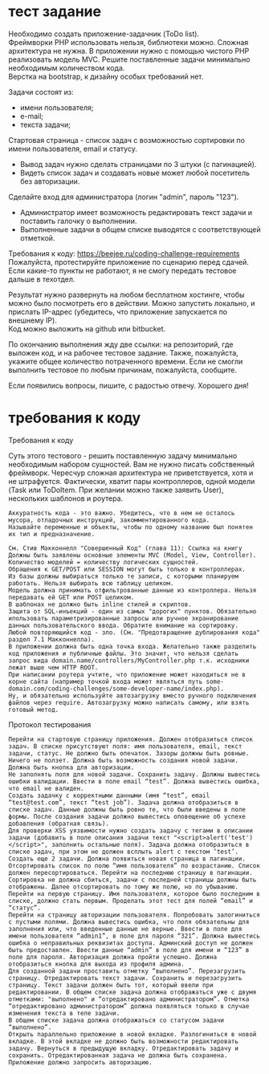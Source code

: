 # тест задание 

Необходимо создать приложение-задачник (ToDo list).  
Фреймворки PHP использовать нельзя, библиотеки можно. Сложная архитектура не нужна.
В приложении нужно с помощью чистого PHP реализовать модель MVC. Решите поставленные задачи минимально необходимым 
количеством кода.  
Верстка на bootstrap, к дизайну особых требований нет.

Задачи состоят из:
- имени пользователя;
- е-mail;
- текста задачи;

Стартовая страница - список задач с возможностью сортировки по имени пользователя, email и статусу.
- Вывод задач нужно сделать страницами по 3 штуки (с пагинацией).
- Видеть список задач и создавать новые может любой посетитель без авторизации.

Сделайте вход для администратора (логин "admin", пароль "123").
- Администратор имеет возможность редактировать текст задачи и поставить галочку о выполнении.
- Выполненные задачи в общем списке выводятся с соответствующей отметкой.

Требования к коду: https://beejee.ru/coding-challenge-requirements
Пожалуйста, протестируйте приложение по сценарию перед сдачей. 
Если какие-то пункты не работают, я не смогу передать тестовое дальше в техотдел.

Результат нужно развернуть на любом бесплатном хостинге, 
чтобы можно было посмотреть его в действии. 
Можно запустить локально, и прислать IP-адрес (убедитесь, что приложение запускается по внешнему IP).  
Код можно выложить на github или bitbucket.

По окончанию выполнения жду две ссылки: на репозиторий, где выложен код, и на рабочее тестовое задание. 
Также, пожалуйста, укажите общее количество потраченного времени.
Если не смогли выполнить тестовое по любым причинам, пожалуйста, сообщите.

Если появились вопросы, пишите, с радостью отвечу. Хорошего дня!


# требования к коду 


Требования к коду

Суть этого тестового - решить поставленную задачу минимально необходимым набором сущностей. Вам не нужно писать собственный фреймворк. Чересчур сложная архитектура не приветствуется, хотя и не штрафуется. Фактически, хватит пары контроллеров, одной модели (Task или ToDoItem. При желании можно также заявить User), нескольких шаблонов и роутера.

    Аккуратность кода - это важно. Убедитесь, что в нем не осталось мусора, отладочных инструкций, закомментированного кода.
    Называйте переменные и объекты, чтобы по одному названию был понятен их тип и предназначение.

    См. Стив Макконнелл "Совершенный Код" (глава 11): Ссылка на книгу
    Должны быть заявлены основные элементы MVC (Model, View, Controller). Количество моделей = количеству логических сущностей.
    Обращения к GET/POST или SESSION могут быть только в контроллерах.
    Из базы должны выбираться только те записи, с которыми планируем работать. Нельзя выбирать всю таблицу целиком.
    Модель должна принимать отфильтрованные данные из контроллера. Нельзя передавать ей GET или POST целиком.
    В шаблонах не должно быть inline стилей и скриптов.
    Защита от SQL-инъекций - один из самых "дорогих" пунктов. Обязательно ипользовать параметризированные запросы или ручное экранирование данных пользовательского ввода. Обратите внимание на сортировку.
    Любой повторяющийся код - зло. (См. "Предотвращение дублирования кода" раздел 7.1 Макконнелла).
    В приложении должна быть одна точка входа. Желательно также разделить код приложения и публичные файлы. Это значит, что нельзя сделать запрос вида domain.name/controllers/MyController.php т.к. исходники лежат выше чем HTTP ROOT.
    При написании роутера учтите, что приложение может находиться не в корне сайта (например точкой входа может являться путь some-domain.com/coding-challenges/some-developer-name/index.php).
    Ну, и обязательно используйте автозагрузку вместо ручного подключения файлов через require. Автозагрузку можно написать самому, или взять готовый метод.

Протокол тестирования

    Перейти на стартовую страницу приложения. Должен отобразиться список задач. В списке присутствуют поля: имя пользователя, email, текст задачи, статус. Не должно быть опечаток. Зазоры должны быть ровные. Ничего не ползет. Должна быть возможность создания новой задачи. Должна быть кнопка для авторизации.
    Не заполнять поля для новой задачи. Сохранить задачу. Должны вывестись ошибки валидации. Ввести в поле email “test”. Должна вывестись ошибка, что email не валиден.
    Создать задачку с корректными данными (имя “test”, email “test@test.com”, текст “test job”). Задача должна отобразиться в списке задач. Данные должны быть ровно те, что были введены в поле формы. После создания задачи должно вывестись оповещение об успехе добавления (обратная связь).
    Для проверки XSS уязвимости нужно создать задачу с тегами в описании задачи (добавить в поле описания задачи текст "<script>alert('test')</script>", заполнить остальные поля). Задача должна отобразиться в списке задач, при этом не должен всплыть alert c текстом ‘test’.
    Создать еще 2 задачи. Должна появиться новая страница в пагинации.
    Отсортировать список по полю “имя пользователя” по возрастанию. Список должен пересортироваться. Перейти на последнюю страницу в пагинации. Сортировка не должна сбиться, задачи с последней страницы должны быть отображены. Далее отсортировать по тому же полю, но по убыванию. Перейти на первую страницу. Имя пользователя, которое было последним в списке, должно стать первым. Проделать этот тест для полей “email” и “статус”.
    Перейти на страницу авторизации пользователя. Попробовать залогиниться с пустыми полями. Должна вывестись ошибка, что поля обязательны для заполнения или, что введенные данные не верные. Ввести в поле для имени пользователя “admin1”, в поле для пароля “321”. Должна вывестись ошибка о неправильных реквизитах доступа. Админский доступ не должен быть предоставлен. Ввести данные “admin” в поле для имени и “123” в поле для пароля. Авторизация должна пройти успешно. Должна отобразиться кнопка для выхода из профиля админа.
    Для созданной задачи проставить отметку “выполнено”. Перезагрузить страницу. Отредактировать текст задачи. Сохранить и перезагрузить страницу. Текст задачи должен быть тот, который ввели при редактировании. В общем списке задача должна отображаться уже с двумя отметками: "выполнено" и “отредактировано администратором”. Отметка “отредактировано администратором” должна появляться только в случае изменения текста в теле задачи.
    В общем списке задача должна отображаться со статусом задачи “выполнено”.
    Открыть параллельно приложение в новой вкладке. Разлогиниться в новой вкладке. В этой вкладке не должно быть возможности редактировать задачу. Вернуться в предыдущую вкладку. Отредактировать задачу и сохранить. Отредактированная задача не должна быть сохранена. Приложение должно запросить авторизацию.
